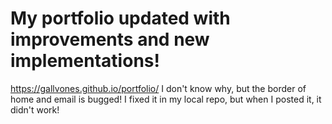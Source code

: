 # My portfolio updated with improvements and new implementations!
https://gallvones.github.io/portfolio/
I don't know why, but the border of home and email is bugged! I fixed it in my local repo, but when I posted it, it didn't work!